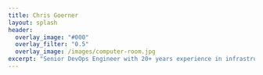 ```yaml
---
title: Chris Goerner
layout: splash
header:
  overlay_image: "#000"
  overlay_filter: "0.5"
  overlay_image: /images/computer-room.jpg
excerpt: "Senior DevOps Engineer with 20+ years experience in infrastructure, operations and development teams. Deep understanding of Linux and Windows server administration, virtualisation, infrastructure as code, DevOps, cloud and automation platforms. Specific experience with Linux, Ansible, CI/CD, Kubernetes and GitOps."
---
```

